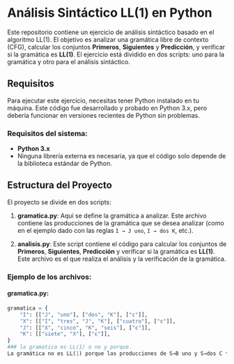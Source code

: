 # Análisis Sintáctico LL(1) en Python

Este repositorio contiene un ejercicio de análisis sintáctico basado en el algoritmo LL(1). El objetivo es analizar una gramática libre de contexto (CFG), calcular los conjuntos **Primeros**, **Siguientes** y **Predicción**, y verificar si la gramática es **LL(1)**. El ejercicio está dividido en dos scripts: uno para la gramática y otro para el análisis sintáctico.

## Requisitos

Para ejecutar este ejercicio, necesitas tener Python instalado en tu máquina. Este código fue desarrollado y probado en Python 3.x, pero debería funcionar en versiones recientes de Python sin problemas.

### Requisitos del sistema:
- **Python 3.x**
- Ninguna librería externa es necesaria, ya que el código solo depende de la biblioteca estándar de Python.

## Estructura del Proyecto

El proyecto se divide en dos scripts:

1. **gramatica.py**: Aquí se define la gramática a analizar. Este archivo contiene las producciones de la gramática que se desea analizar (como en el ejemplo dado con las reglas `I → J uno`, `I → dos K`, etc.).
   
2. **analisis.py**: Este script contiene el código para calcular los conjuntos de **Primeros**, **Siguientes**, **Predicción** y verificar si la gramática es **LL(1)**. Este archivo es el que realiza el análisis y la verificación de la gramática.

### Ejemplo de los archivos:

#### gramatica.py:
```python
gramatica = {
    "I": [["J", "uno"], ["dos", "K"], ["ε"]],
    "X": [["I", "tres", "J", "K"], ["cuatro"], ["ε"]],
    "J": [["X", "cinco", "K", "seis"], ["ε"]],
    "K": [["siete", "X"], ["ε"]],
}
### la gramatica es LL(1) o no y porque.
La gramática no es LL(1) porque las producciones de S→B uno y S→dos C tienen un conflicto en sus conjuntos FIRST (comparten el terminal 'dos').
